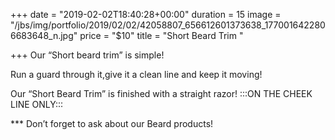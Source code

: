 +++
date = "2019-02-02T18:40:28+00:00"
duration = 15
image = "/jbs/img/portfolio/2019/02/02/42058807_656612601373638_1770016422806683648_n.jpg"
price = "$10"
title = "Short Beard Trim "

+++
Our “Short beard trim” is simple!

Run a guard through it,give it a clean line and keep it moving!

Our “Short Beard Trim” is finished with a straight razor! :::ON THE CHEEK LINE ONLY:::

\*** Don’t forget to ask about our Beard products!